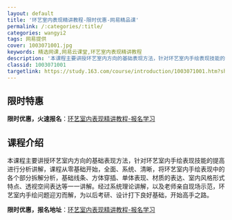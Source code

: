 ```yaml
---
layout: default
title: '环艺室内表现精讲教程-限时优惠-网易精品课'
permalink: /:categories/:title/
categories: wangyi2
tags: 网易提供
cover: 1003071001.jpg
keywords: 精选网课,网易云课堂,环艺室内表现精讲教程
description: '本课程主要讲授环艺室内方向的基础表现方法，针对环艺室内手绘表现技能的提高进行分析讲解，课程从零基础开始，全面、系统、清晰'
classid: 1003071001
targetlink: https://study.163.com/course/introduction/1003071001.htm?share=1&shareId=1025206652&utm_campaign=share&utm_medium=iphoneShare&utm_source=&utm_u=1025206652
---
```


## 限时特惠

**限时优惠，火速报名**：[环艺室内表现精讲教程-报名学习](https://study.163.com/course/introduction/1003071001.htm?share=1&shareId=1025206652&utm_campaign=share&utm_medium=iphoneShare&utm_source=&utm_u=1025206652)

## 课程介绍

本课程主要讲授环艺室内方向的基础表现方法，针对环艺室内手绘表现技能的提高进行分析讲解，课程从零基础开始，全面、系统、清晰，将环艺室内手绘表现中的各个部分拆解分析，基础线条、方体穿插、单体表现、材质的表达、室内风格形式特点、透视空间表达等一一讲解。经过系统理论讲解，以及老师亲自现场示范，环艺室内手绘问题迎刃而解，为以后考研、设计打下良好基础，开始高手之路。

**限时优惠，报名地址**：[环艺室内表现精讲教程-报名学习](https://study.163.com/course/introduction/1003071001.htm?share=1&shareId=1025206652&utm_campaign=share&utm_medium=iphoneShare&utm_source=&utm_u=1025206652)

